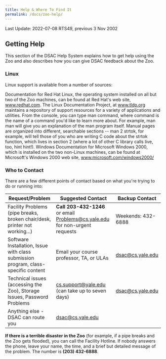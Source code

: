 ```yaml
---
title: Help & Where To Find It
permalink: /docs/zoo-help/
---
```

Last Update: 2022-07-08 RTS49, previous 3 Nov 2002

## Getting Help
This section of the DSAC Help System explains how to get help using the Zoo and also describes how you can give DSAC feedback about the Zoo.

### Linux
Linux support is available from a number of sources:

Documentation for Red Hat Linux, the operating system installed on all but two of the Zoo machines, can be found at Red Hat's web site, www.redhat.com.
The Linux Documentation Project, at www.tldp.org maintains a repository of support resources for a variety of applications and utilities.
From the console, you can type man command, where command is the name of a command you'd like to learn more about. For example, man man will give you an explanation of the man program itself. Manual pages are organized into different, searchable sections -- man 2 strtok, for example, will tell those of you who are writing C code about the strtok function, which lives in section 2 (where a lot of other C library calls live, too, hint hint!).
Windows
Documentation for Microsoft Windows 2000, which is installed on the two non-Linux machines, can be found at Microsoft's Windows 2000 web site, www.microsoft.com/windows2000/

### Who to Contact
There are a few different points of contact based on what you're trying to do or running into:

| Request/Problem                                                                    | Suggested Contact                                                            | Backup Contact     |
|------------------------------------------------------------------------------------|------------------------------------------------------------------------------|--------------------|
| Facility Problems (pipe breaks, broken chair/desk, printer not working...)         | **Call 203-432-1246** or email Problems@cs.yale.edu for non-urgent requests  | Weekends: 432-6888 |
| Software Installation, Issue with class submission program, class-specific content | Email your course professor, TA, or ULAs                                     | dsac@cs.yale.edu   |
| Technical issues (accessing the Zoo), Storage Issues, Password Problems            | cs.support@yale.edu (can take up to seven days)                              | dsac@cs.yale.edu   |
| Anything else - DSAC can route you                                                 | dsac@cs.yale.edu                                                             |                    |

**If there is a terrible disaster in the Zoo** (for example, if a pipe breaks and the Zoo gets flooded), you can call the Facility Hotline. If nobody answers the phone, leave your name, the time, and a brief but detailed message of the problem. The number is **(203) 432-6888**.
